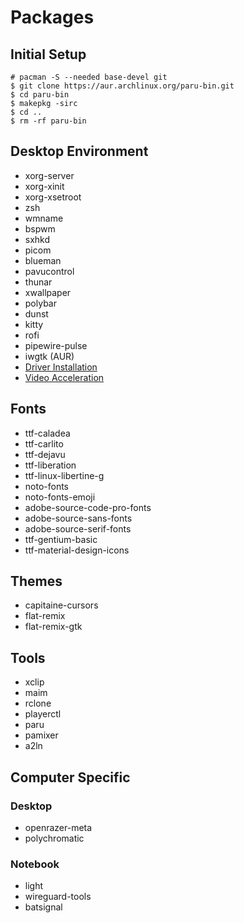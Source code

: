 # Packages
## Initial Setup
```
# pacman -S --needed base-devel git
$ git clone https://aur.archlinux.org/paru-bin.git
$ cd paru-bin
$ makepkg -sirc
$ cd ..
$ rm -rf paru-bin
```

## Desktop Environment
- xorg-server
- xorg-xinit
- xorg-xsetroot
- zsh
- wmname
- bspwm
- sxhkd
- picom
- blueman
- pavucontrol
- thunar
- xwallpaper
- polybar
- dunst
- kitty
- rofi
- pipewire-pulse
- iwgtk (AUR)
- [Driver Installation](https://wiki.archlinux.org/title/xorg#Driver_installation)
- [Video Acceleration](https://wiki.archlinux.org/title/Hardware_video_acceleration#Installation)

## Fonts
- ttf-caladea
- ttf-carlito
- ttf-dejavu
- ttf-liberation
- ttf-linux-libertine-g
- noto-fonts
- noto-fonts-emoji
- adobe-source-code-pro-fonts
- adobe-source-sans-fonts
- adobe-source-serif-fonts
- ttf-gentium-basic
- ttf-material-design-icons

## Themes
- capitaine-cursors
- flat-remix
- flat-remix-gtk

## Tools
- xclip
- maim
- rclone
- playerctl
- paru
- pamixer
- a2ln

## Computer Specific
### Desktop
- openrazer-meta
- polychromatic

### Notebook
- light
- wireguard-tools
- batsignal

